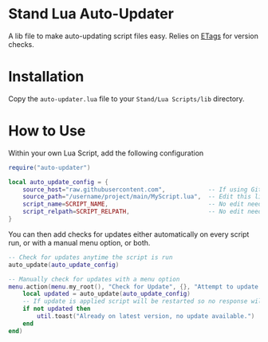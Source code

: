 # Stand Lua Auto-Updater

A lib file to make auto-updating script files easy. Relies on [ETags](https://developer.mozilla.org/en-US/docs/Web/HTTP/Headers/ETag) for version checks.

# Installation

Copy the `auto-updater.lua` file to your `Stand/Lua Scripts/lib` directory.

# How to Use

Within your own Lua Script, add the following configuration


```lua
require("auto-updater")

local auto_update_config = {
    source_host="raw.githubusercontent.com",            -- If using GitHub this should stay `raw.githubusercontent.com`
    source_path="/username/project/main/MyScript.lua",  -- Edit this line to match your projects source URL path
    script_name=SCRIPT_NAME,                            -- No edit needed. `SCRIPT_NAME` will be set automatically by Stand.
    script_relpath=SCRIPT_RELPATH,                      -- No edit needed. `SCRIPT_RELPATH` will be set automatically by Stand.
}
```

You can then add checks for updates either automatically on every script run, or with a manual menu option, or both.


```lua
-- Check for updates anytime the script is run
auto_update(auto_update_config)
```

```lua
-- Manually check for updates with a menu option
menu.action(menu.my_root(), "Check for Update", {}, "Attempt to update to latest version", function()
    local updated = auto_update(auto_update_config)
    -- If update is applied script will be restarted so no response will return
    if not updated then
        util.toast("Already on latest version, no update available.")
    end
end)
```

